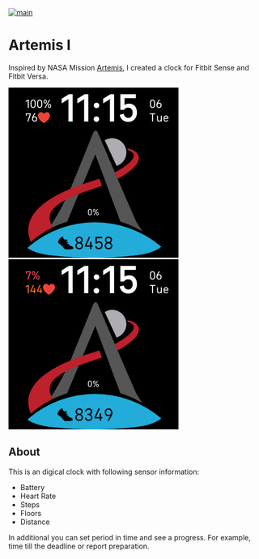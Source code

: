 [![main](https://github.com/kzarms/Artemis1/actions/workflows/pipeline.yaml/badge.svg)](https://github.com/kzarms/Artemis1/actions/workflows/pipeline.yaml)

# Artemis I
Inspired by NASA Mission [Artemis](https://www.nasa.gov/specials/artemis/), I created a clock for Fitbit Sense and Fitbit Versa.

<img src="./docs/Screenshot1.png" />  <img src="./docs/Screenshot2.png" />

## About

This is an digical clock with following sensor information:
+ Battery
+ Heart Rate
+ Steps
+ Floors
+ Distance

In additional you can set period in time and see a progress. For example, time till the deadline or report preparation.
